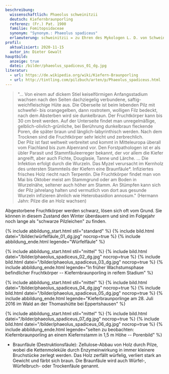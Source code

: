 ```yaml
---
beschreibung:
  wissenschaftlich: Phaeolus schweinitzii
  deutsch: Kiefernbraunporling
  referenz: (Fr.) Pat. 1900
  familie: Fomitopsidaceae
  synonym: "Synonym.: Phaeolus spadiceus"
  erlaeuterung: schweinitzii = zu Ehren des Mykologen L. D. von Schweinitz
profil:
  aktualisiert: 2020-11-15
  autor_in: Dieter Gewalt
hauptbild:
  anzeige: true
  datei: /bilder/phaeolus_spadiceus_01_dg.jpg
literatur:
  - url: https://de.wikipedia.org/wiki/Kiefern-Braunporling
  - url: http://tintling.com/pilzbuch/arten/p/Phaeolus_spadiceus.html
---
```

> "... Von einem auf dickem Stiel keiselförmigen Anfangsstadium wachsen nach den Seiten dachziegelig verbundene, saftig-weichfleischige Hüte aus. Die Oberseite ist beim lebenden Pilz mit schwefel- bis orangegelben, dann rostrotem, wolligen Filz bedeckt, nach dem Absterben wird sie dunkelbraun. Der Fruchtkörper kann bis 30 cm breit werden. Auf der Unterseite findet man unregelmäßige, gelblich-olivlich-grünliche, bei Berührung dunkelbraun fleckende Poren, die später braun und länglich-labyrinthisch werden. Nach dem Trocknen sind die Fruchtkörper sehr leicht und zerbrechlich.  
> Der Pilz ist fast weltweit verbreitet und kommt in Mitteleuropa überall vom Flachland bis zum Alpenrand vor. Den Forstpathologen ist er als übler Parasit und Stammfäuleerreger bekannt, der vor allem die Kiefer angreift, aber auch Fichte, Douglasie, Tanne und Lärche. ... Die Infektion erfolgt durch die Wurzeln. Das Myzel verursacht im Kernholz des untersten Stammteils der Kiefern eine Braunfäule*. Infiziertes frisches Holz riecht nach Terpentin. Die Fruchtkörper findet man von Mai bis Oktober meist am Stammgrund oder am Boden in Wurzelnähe, seltener auch höher am Stamm. An Stümpfen kann sich der Pilz jahrelang halten und vermutlich von dort aus gesunde Wurzeln infizieren ähnlich wie Heterobasidion annosum." (Hermann Jahn: Pilze die an Holz wachsen)

Abgestorbene Fruchtkörper werden schwarz, lösen sich oft vom Grund. Sie können in diesem Zustand den Winter überdauern und sind im Folgejahr noch lange als "schwarze Pilzleichen" zu finden.

{% include abbildung_start.html stil="standard" %}
{% include bild.html datei="/bilder/würfelfäule_01_dg.jpg" nocrop=true %}
{% include abbildung_ende.html legende="Würfelfäule" %}

{% include abbildung_start.html stil="mittel" %}
{% include bild.html datei="/bilder/phaeolus_spadiceus_02_dg.jpg" nocrop=true %}
{% include bild.html datei="/bilder/phaeolus_spadiceus_03_dg.jpg" nocrop=true %}
{% include abbildung_ende.html legende="In früher Wachstumsphase befindlicher Fruchtkörper -- Kiefernbraunporling in reifem Stadium" %}

{% include abbildung_start.html stil="mittel" %}
{% include bild.html datei="/bilder/phaeolus_spadiceus_04_dg.jpg" nocrop=true %}
{% include bild.html datei="/bilder/phaeolus_spadiceus_05_dg.jpg" nocrop=true %}
{% include abbildung_ende.html legende="Kieferbraunporlinge am 28. Juli 2016 im Wald an der Thomashütte bei Eppertshausen" %}

{% include abbildung_start.html stil="mittel" %}
{% include bild.html datei="/bilder/phaeolus_spadiceus_07_dg.jpg" nocrop=true %}
{% include bild.html datei="/bilder/phaeolus_spadiceus_06_dg.jpg" nocrop=true %}
{% include abbildung_ende.html legende="selten zu beobachten: Kiefernbraunporling an einem Kiefernstamm in 1,5 m Höhe -- Porenbild" %}

* Braunfäule (Destruktionsfäule): Zellulose-Abbau von Holz durch Pilze, wobei die Kettenmoleküle durch Enzymeinwirkung in immer kleinere Bruchstücke zerlegt werden. Das Holz zerfällt würfelig, verliert stark an Gewicht und färbt sich braun. Die Braunfäule wird auch Würfel-, Würfelbruch- oder Trockenfäule genannt.